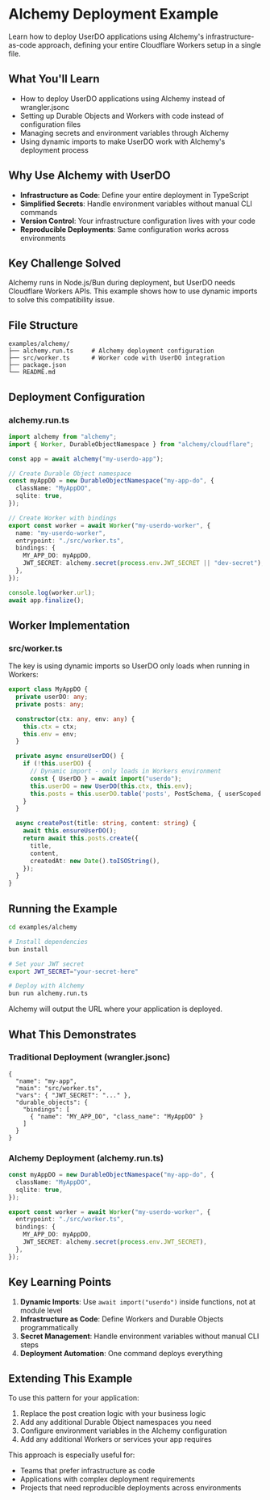 # Alchemy Deployment Example

Learn how to deploy UserDO applications using Alchemy's infrastructure-as-code approach, defining your entire Cloudflare Workers setup in a single file.

## What You'll Learn

- How to deploy UserDO applications using Alchemy instead of wrangler.jsonc
- Setting up Durable Objects and Workers with code instead of configuration files
- Managing secrets and environment variables through Alchemy
- Using dynamic imports to make UserDO work with Alchemy's deployment process

## Why Use Alchemy with UserDO

- **Infrastructure as Code**: Define your entire deployment in TypeScript
- **Simplified Secrets**: Handle environment variables without manual CLI commands
- **Version Control**: Your infrastructure configuration lives with your code
- **Reproducible Deployments**: Same configuration works across environments

## Key Challenge Solved

Alchemy runs in Node.js/Bun during deployment, but UserDO needs Cloudflare Workers APIs. This example shows how to use dynamic imports to solve this compatibility issue.

## File Structure

```
examples/alchemy/
├── alchemy.run.ts     # Alchemy deployment configuration
├── src/worker.ts      # Worker code with UserDO integration
├── package.json
└── README.md
```

## Deployment Configuration

### alchemy.run.ts

```ts
import alchemy from "alchemy";
import { Worker, DurableObjectNamespace } from "alchemy/cloudflare";

const app = await alchemy("my-userdo-app");

// Create Durable Object namespace
const myAppDO = new DurableObjectNamespace("my-app-do", {
  className: "MyAppDO",
  sqlite: true,
});

// Create Worker with bindings
export const worker = await Worker("my-userdo-worker", {
  name: "my-userdo-worker",
  entrypoint: "./src/worker.ts",
  bindings: {
    MY_APP_DO: myAppDO,
    JWT_SECRET: alchemy.secret(process.env.JWT_SECRET || "dev-secret"),
  },
});

console.log(worker.url);
await app.finalize();
```

## Worker Implementation

### src/worker.ts

The key is using dynamic imports so UserDO only loads when running in Workers:

```ts
export class MyAppDO {
  private userDO: any;
  private posts: any;

  constructor(ctx: any, env: any) {
    this.ctx = ctx;
    this.env = env;
  }

  private async ensureUserDO() {
    if (!this.userDO) {
      // Dynamic import - only loads in Workers environment
      const { UserDO } = await import("userdo");
      this.userDO = new UserDO(this.ctx, this.env);
      this.posts = this.userDO.table('posts', PostSchema, { userScoped: true });
    }
  }

  async createPost(title: string, content: string) {
    await this.ensureUserDO();
    return await this.posts.create({
      title,
      content,
      createdAt: new Date().toISOString(),
    });
  }
}
```

## Running the Example

```bash
cd examples/alchemy

# Install dependencies
bun install

# Set your JWT secret
export JWT_SECRET="your-secret-here"

# Deploy with Alchemy
bun run alchemy.run.ts
```

Alchemy will output the URL where your application is deployed.

## What This Demonstrates

### Traditional Deployment (wrangler.jsonc)
```jsonc
{
  "name": "my-app",
  "main": "src/worker.ts",
  "vars": { "JWT_SECRET": "..." },
  "durable_objects": {
    "bindings": [
      { "name": "MY_APP_DO", "class_name": "MyAppDO" }
    ]
  }
}
```

### Alchemy Deployment (alchemy.run.ts)
```ts
const myAppDO = new DurableObjectNamespace("my-app-do", {
  className: "MyAppDO",
  sqlite: true,
});

export const worker = await Worker("my-userdo-worker", {
  entrypoint: "./src/worker.ts",
  bindings: {
    MY_APP_DO: myAppDO,
    JWT_SECRET: alchemy.secret(process.env.JWT_SECRET),
  },
});
```

## Key Learning Points

1. **Dynamic Imports**: Use `await import("userdo")` inside functions, not at module level
2. **Infrastructure as Code**: Define Workers and Durable Objects programmatically
3. **Secret Management**: Handle environment variables without manual CLI steps
4. **Deployment Automation**: One command deploys everything

## Extending This Example

To use this pattern for your application:

1. Replace the post creation logic with your business logic
2. Add any additional Durable Object namespaces you need
3. Configure environment variables in the Alchemy configuration
4. Add any additional Workers or services your app requires

This approach is especially useful for:
- Teams that prefer infrastructure as code
- Applications with complex deployment requirements
- Projects that need reproducible deployments across environments